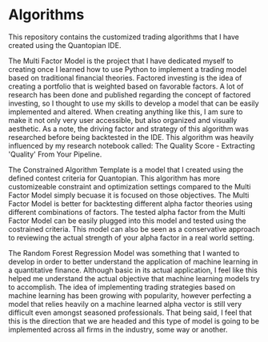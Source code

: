 # Algorithms

This repository contains the customized trading algorithms that I have created using the Quantopian IDE.

The Multi Factor Model is the project that I have dedicated myself to creating once I learned how to use Python to implement a trading model based on traditional financial theories. Factored investing is the idea of creating a portfolio that is weighted based on favorable factors. A lot of research has been done and published regarding the concept of factored investing, so I thought to use my skills to develop a model that can be easily implemented and altered. When creating anything like this, I am sure to make it not only very user accessible, but also organized and visually aesthetic. As a note, the driving factor and strategy of this algorithm was researched before being backtested in the IDE. This algorithm was heavily influenced by my research notebook called: The Quality Score - Extracting 'Quality' From Your Pipeline.

The Constrained Algorithm Template is a model that I created using the defined contest criteria for Quantopian. This algorithm has more customizeable constraint and optimization settings compared to the Multi Factor Model simply becuase it is focused on those objectives. The Multi Factor Model is better for backtesting different alpha factor theories using different combinations of factors. The tested alpha factor from the Multi Factor Model can be easily plugged into this model and tested using the costrained criteria. This model can also be seen as a conservative approach to reviewing the actual strength of your alpha factor in a real world setting.

The Random Forest Regression Model was something that I wanted to develop in order to better understand the application of machine learning in a quantitative finance. Although basic in its actual application, I feel like this helped me understand the actual objective that machine learning models try to accomplish. The idea of implementing trading strategies based on machine learning has been growing with popularity, however perfecting a model that relies heavily on a machine learned alpha vector is still very difficult even amongst seasoned professionals. That being said, I feel that this is the direction that we are headed and this type of model is going to be implemented across all firms in the industry, some way or another. 
